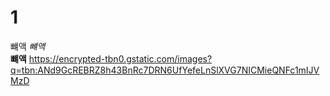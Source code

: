 # 1 
뺴액 
*뺴액*   
**뺴액** 
https://encrypted-tbn0.gstatic.com/images?q=tbn:ANd9GcREBRZ8h43BnRc7DRN6UfYefeLnSlXVG7NICMieQNFc1mIJVMzD
